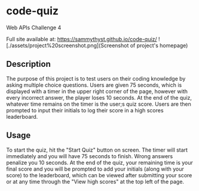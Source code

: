 # code-quiz
Web APIs Challenge 4

Full site available at: https://sammythyst.github.io/code-quiz/
![./assets/project%20screenshot.png](Screenshot of project's homepage)


## Description
The purpose of this project is to test users on their coding knowledge by asking multiple choice questions. Users are given 75 seconds, which is displayed with a timer in the upper right corner of the page, however with every incorrect answer, the player loses 10 seconds. At the end of the quiz, whatever time remains on the timer is the user;s quiz score. Users are then prompted to input their initials to log their score in a high scores leaderboard.

## Usage
To start the quiz, hit the "Start Quiz" button on screen. The timer will start immediately and you will have 75 seconds to finish. Wrong answers penalize you 10 seconds. At the end of the quiz, your remaining time is your final score and you will be prompted to add your initials (along with your score) to the leaderboard, which can be viewed after submitting your score or at any time through the "View high scores" at the top left of the page.
